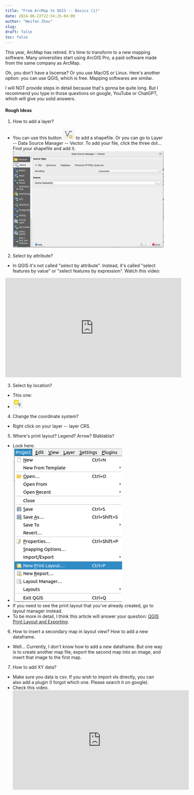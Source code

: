 ```yaml
---
title: "From ArcMap to QGIS -- Basics (1)"
date: 2024-06-22T22:54:25-04:00
author: "Weifan Zhou"
slug:
draft: false
toc: false
---
```

This year, ArcMap has retired. It's time to transform to a new mapping software. Many universities start using ArcGIS Pro, a paid software made from the same company as ArcMap.

Oh, you don't have a liscense? Or you use MacOS or Linux. Here's another option: you can use QGIS, which is free. Mapping softwares are similar.

I will NOT provide steps in detail because that's gonna be quite long. But I recommend you type in those questions on google, YouTube or ChatGPT, which will give you solid answers.

#### Rough Ideas

1. How to add a layer?
- You can use this button ![vector data](image.png) to add a shapefile. Or you can go to Layer -- Data Source Manager -- Vector. To add your file, click the three dot... Find your shapefile and add it.
![add vector data](image-1.png)

2. Select by attribute?
- In QGIS it's not called "select by attribute". Instead, it's called "select features by value" or "select features by expression". Watch this video:
<iframe width="560" height="315" src="https://www.youtube.com/embed/jPXSMBgA8Rg?si=2E7_hP6Y1xWw8GCi" title="YouTube video player" frameborder="0" allow="accelerometer; autoplay; clipboard-write; encrypted-media; gyroscope; picture-in-picture; web-share" referrerpolicy="strict-origin-when-cross-origin" allowfullscreen></iframe>

3. Select by location?
- This one:
- ![select by location](image-2.png)

4. Change the coordinate system?
- Right click on your layer -- layer CRS.

5. Where's print layout? Legend? Arrow? Blablabla?
- Look here: 
- ![alt text](image-3.png)
- If you need to see the print layout that you've already created, go to layout manager instead.
- To be more in detail, I think this article will answer your question: <a href = "https://medium.com/introduction-to-critical-spatial-media-beyond-the/qgis-print-layout-end-exporting-8a32f5294edb">QGIS Print Layout and Exporting</a>. 

6. How to insert a secondary map in layout view? How to add a new dataframe.
- Well... Currently, I don't know how to add a new dataframe. But one way is to create another map file, export the second map into an image, and insert that image to the first map.

7. How to add XY data?
- Make sure you data is csv. If you wish to import xls directly, you can also add a plugin (I forgot which one. Please search it on google).
- Check this video.<iframe width="560" height="315" src="https://www.youtube.com/embed/Qo8PM8Qsqwk?si=iG6WohchXl9HFLlp" title="YouTube video player" frameborder="0" allow="accelerometer; autoplay; clipboard-write; encrypted-media; gyroscope; picture-in-picture; web-share" referrerpolicy="strict-origin-when-cross-origin" allowfullscreen></iframe>
